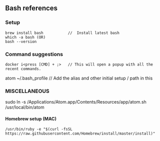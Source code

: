 ## Bash references

### Setup
```shell script
brew install bash           //  Install latest bash
which -a bash (OR)
bash --version
```
### Command suggestions
```shell script
docker i<press [CMD] + ;>   // This will open a popup with all the recent commands. 
```
atom ~/.bash_profile // Add the alias and other initial setup / path in this


### MISCELLANEOUS
sudo ln -s /Applications/Atom.app/Contents/Resources/app/atom.sh /usr/local/bin/atom
#### Homebrew setup (MAC)
```shell script
/usr/bin/ruby -e "$(curl -fsSL https://raw.githubusercontent.com/Homebrew/install/master/install)"

```
